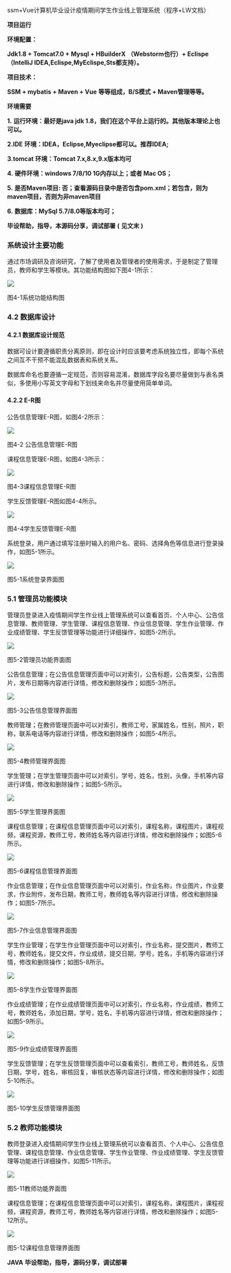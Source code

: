 ssm+Vue计算机毕业设计疫情期间学生作业线上管理系统（程序+LW文档）

**项目运行**

**环境配置：**

**Jdk1.8 + Tomcat7.0 + Mysql + HBuilderX** **（Webstorm也行）+ Eclispe（IntelliJ
IDEA,Eclispe,MyEclispe,Sts都支持）。**

**项目技术：**

**SSM + mybatis + Maven + Vue** **等等组成，B/S模式 + Maven管理等等。**

**环境需要**

**1.** **运行环境：最好是java jdk 1.8，我们在这个平台上运行的。其他版本理论上也可以。**

**2.IDE** **环境：IDEA，Eclipse,Myeclipse都可以。推荐IDEA;**

**3.tomcat** **环境：Tomcat 7.x,8.x,9.x版本均可**

**4.** **硬件环境：windows 7/8/10 1G内存以上；或者 Mac OS；**

**5.** **是否Maven项目: 否；查看源码目录中是否包含pom.xml；若包含，则为maven项目，否则为非maven项目**

**6.** **数据库：MySql 5.7/8.0等版本均可；**

**毕设帮助，指导，本源码分享，调试部署** **(** **见文末** **)**

### 系统设计主要功能

通过市场调研及咨询研究，了解了使用者及管理者的使用需求，于是制定了管理员，教师和学生等模块。其功能结构图如下图4-1所示：

![](./res/647a8f4e76e34670b973452a2ae67f18.png)

图4-1系统功能结构图

### 4.2 数据库设计

#### 4.2.1 数据库设计规范

数据可设计要遵循职责分离原则，即在设计时应该要考虑系统独立性，即每个系统之间互不干预不能混乱数据表和系统关系。

数据库命名也要遵循一定规范，否则容易混淆，数据库字段名要尽量做到与表名类似，多使用小写英文字母和下划线来命名并尽量使用简单单词。

#### 4.2.2 E-R图

公告信息管理E-R图，如图4-2所示：

![](./res/7297988b93d64c9686f3f86136ae86fe.png)

图4-2 公告信息管理E-R图

课程信息管理E-R图，如图4-3所示：

![](./res/e4fddf7ea5884f6fbc7ca41771d35a77.png)

图4-3课程信息管理E-R图

学生反馈管理E-R图如图4-4所示。

![](./res/b86fded434694cbb804e8977055391a6.png)

图4-4学生反馈管理E-R图

系统登录，用户通过填写注册时输入的用户名、密码、选择角色等信息进行登录操作，如图5-1所示。

![](./res/fb287eb096ce41f593de0ad3d8f1c186.png)

图5-1系统登录界面图

### 5.1 管理员功能模块

管理员登录进入疫情期间学生作业线上管理系统可以查看首页、个人中心、公告信息管理、教师管理、学生管理、课程信息管理、作业信息管理、学生作业管理、作业成绩管理、学生反馈管理等功能进行详细操作，如图5-2所示。

![](./res/367ef4e75f4a4d4ca0ed1188fec99c43.png)

图5-2管理员功能界面图

公告信息管理；在公告信息管理页面中可以对索引，公告标题，公告类型，公告图片，发布日期等内容进行详情，修改和删除操作；如图5-3所示。

![](./res/df788465f2a54d16ba73d2cc15fd840e.png)

图5-3公告信息管理界面图

教师管理；在教师管理页面中可以对索引，教师工号，家属姓名，性别，照片，职称，联系电话等内容进行详情，修改和删除操作；如图5-4所示。

![](./res/a2312812c905476a8b2c0f79308a40fe.png)

图5-4教师管理界面图

学生管理；在学生管理页面中可以对索引，学号，姓名，性别，头像，手机等内容进行详情，修改和删除操作；如图5-5所示。

![](./res/05fcabb029374ab3bdb919355e4a664a.png)

图5-5学生管理界面图

课程信息管理；在课程信息管理页面中可以对索引，课程名称，课程图片，课程视频，课程资源，教师工号，教师姓名等内容进行详情，修改和删除操作；如图5-6所示。

![](./res/40f5fb092cb84325aa66df595530a00c.png)

图5-6课程信息管理界面图

作业信息管理；在作业信息管理页面中可以对索引，作业名称，作业图片，作业要求，作业附件，发布日期，教师工号，教师姓名等内容进行详情，修改和删除操作；如图5-7所示。

![](./res/4e01463002e147aba03c39dd9526d773.png)

图5-7作业信息管理界面图

学生作业管理；在学生作业管理页面中可以对索引，作业名称，提交图片，教师工号，教师姓名，提交文件，作业成绩，提交日期，学号，姓名，手机等内容进行详情，修改和删除操作；如图5-8所示。

![](./res/359c9c3402e14028a489fbcb562b40da.png)

图5-8学生作业管理界面图

作业成绩管理；在作业成绩管理页面中可以对索引，作业名称，作业成绩，教师工号，教师姓名，添加日期，学号，姓名，手机等内容进行详情，修改和删除操作；如图5-9所示。

![](./res/e51c4798b40b4b98bc0c43ade20fe730.png)

图5-9作业成绩管理界面图

学生反馈管理；在学生反馈管理页面中可以查看索引，教师工号，教师姓名，反馈日期，学号，姓名，审核回复，审核状态等内容进行详情，修改和删除操作；如图5-10所示。

![](./res/b101a9f4d8d54584bbf8ece2e764a020.png)

图5-10学生反馈管理界面图

### 5.2 教师功能模块

教师登录进入疫情期间学生作业线上管理系统可以查看首页、个人中心、公告信息管理、课程信息管理、作业信息管理、学生作业管理、作业成绩管理、学生反馈管理等功能进行详细操作，如图5-11所示。

![](./res/bbc893e9f6834955b0b4a2fb6e475e6b.png)

图5-11教师功能界面图

课程信息管理；在课程信息管理页面中可以对索引，课程名称，课程图片，课程视频，课程资源，教师工号，教师姓名等内容进行详情，修改和删除操作；如图5-12所示。

![](./res/12a2bab4c0ee45168c23ade1c429a4e9.png)

图5-12课程信息管理界面图

**JAVA** **毕设帮助，指导，源码分享，调试部署**

